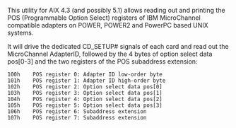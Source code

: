 This utility for AIX 4.3 (and possibly 5.1) allows reading out and printing the POS (Programmable Option Select) registers of IBM MicroChannel compatible adapters on POWER, POWER2 and PowerPC based UNIX systems.

It will drive the dedicated CD_SETUP# signals of each card and read out the MicroChannel AdapterID, followed by the 4 bytes of option select data pos[0-3] and the two registers of the POS subaddress extension:

```
100h	POS register 0: Adapter ID low-order byte
101h	POS register 1: Adapter ID high-order byte
102h	POS register 2: Option select data pos[0]
103h	POS register 3: Option select data pos[1]
104h	POS register 4: Option select data pos[2]
105h	POS register 5: Option select data pos[3]
106h	POS register 6: Subaddress extension
107h	POS register 7: Subaddress extension
```
